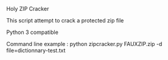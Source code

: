 Holy ZIP Cracker

This script attempt to crack a protected zip file

Python 3 compatible

Command line example : 
python zipcracker.py FAUXZIP.zip -d file=dictionnary-test.txt